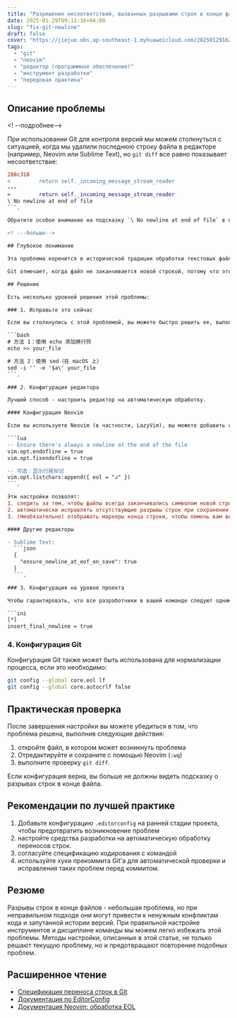 ```yaml
---
title: "Разрешение несоответствий, вызванных разрывами строк в конце файлов в Git"
date: 2025-01-29T09:11:16+04:00
slug: "fix-git-newline"
draft: false
cover: "https://jiejue.obs.ap-southeast-1.myhuaweicloud.com/20250129162636424.webp"
tags:
  - "git"
  - "neovim"
  - "редактор (программное обеспечение)"
  - "инструмент разработки"
  - "передовая практика"
---
```


## Описание проблемы

<! --подробнее-->

При использовании Git для контроля версий мы можем столкнуться с ситуацией, когда мы удалили последнюю строку файла в редакторе (например, Neovim или Sublime Text), но `git diff` все равно показывает несоответствие:

```diff
288c318
<         return self._incoming_message_stream_reader
---
>         return self._incoming_message_stream_reader
\ No newline at end of file
```.

Обратите особое внимание на подсказку `\ No newline at end of file` в последней строке, которая указывает на то, что в конце файла отсутствует перенос строки. Это часто бывает проблематично, потому что содержимое идентично с точки зрения редактора, но Git считает, что файл отличается.

<! ---больше-->

## Глубокое понимание

Эта проблема коренится в исторической традиции обработки текстовых файлов Unix: каждый текстовый файл должен заканчиваться символом новой строки. Эта традиция вытекает из дизайна инструментария Unix, и многие инструменты командной строки ожидают, что обрабатываемые ими текстовые файлы будут следовать этому правилу.

Git отмечает, когда файл не заканчивается новой строкой, потому что это может повлиять на использование некоторых инструментов. Именно поэтому Git покажет различия, даже если содержимое выглядит одинаково.

## Решение

Есть несколько уровней решения этой проблемы:

### 1. Исправьте это сейчас

Если вы столкнулись с этой проблемой, вы можете быстро решить ее, выполнив следующие действия:

```bash
# 方法 1：使用 echo 添加换行符
echo >> your_file

# 方法 2：使用 sed（在 macOS 上）
sed -i '' -e '$a\' your_file
```.

### 2. Конфигурация редактора

Лучший способ - настроить редактор на автоматическую обработку.

#### Конфигурация Neovim

Если вы используете Neovim (в частности, LazyVim), вы можете добавить следующую конфигурацию в `~/.config/nvim/lua/config/options.lua`:

```lua
-- Ensure there's always a newline at the end of the file
vim.opt.endofline = true
vim.opt.fixendofline = true

-- 可选：显示行尾标记
vim.opt.listchars:append({ eol = "↲" })
```.

Эти настройки позволят:
1. следить за тем, чтобы файлы всегда заканчивались символом новой строки
2. автоматически исправлять отсутствующие разрывы строк при сохранении
3. (Необязательно) отображать маркеры конца строки, чтобы помочь вам визуально увидеть, правильно ли файл заканчивается новой строкой.

#### Другие редакторы

- Sublime Text:
  ```json
  {
    "ensure_newline_at_eof_on_save": true
  }
  ```.

### 3. Конфигурация на уровне проекта

Чтобы гарантировать, что все разработчики в вашей команде следуют одним и тем же правилам, рекомендуется добавить файл `.editorconfig` в корневой каталог вашего проекта:

```ini
[*]
insert_final_newline = true
```

### 4. Конфигурация Git

Конфигурация Git также может быть использована для нормализации процесса, если это необходимо:

```bash
git config --global core.eol lf
git config --global core.autocrlf false
```

## Практическая проверка

После завершения настройки вы можете убедиться в том, что проблема решена, выполнив следующие действия:

1. откройте файл, в котором может возникнуть проблема
2. Отредактируйте и сохраните с помощью Neovim (`:wq`)
3. выполните проверку `git diff`.

Если конфигурация верна, вы больше не должны видеть подсказку о разрывах строк в конце файла.

## Рекомендации по лучшей практике

1. Добавьте конфигурацию `.editorconfig` на ранней стадии проекта, чтобы предотвратить возникновение проблем
2. настройте средства разработки на автоматическую обработку переносов строк.
3. согласуйте спецификацию кодирования с командой
4. используйте хуки прекоммита Git'а для автоматической проверки и исправления таких проблем перед коммитом.

## Резюме

Разрывы строк в конце файлов - небольшая проблема, но при неправильном подходе они могут привести к ненужным конфликтам кода и запутанной истории версий. При правильной настройке инструментов и дисциплине команды мы можем легко избежать этой проблемы. Методы настройки, описанные в этой статье, не только решают текущую проблему, но и предотвращают повторение подобных проблем.

## Расширенное чтение

- [Спецификация переноса строк в Git](https://git-scm.com/docs/gitattributes#_text)
- [Документация по EditorConfig](https://editorconfig.org/)
- [Документация Neovim: обработка EOL](https://neovim.io/doc/user/options.html#'endofline')
